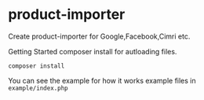 # product-importer
Create product-importer for Google,Facebook,Cimri etc.

Getting Started
composer install for autloading files.

`composer install`

You can see the example for how it works example files in
`example/index.php`


